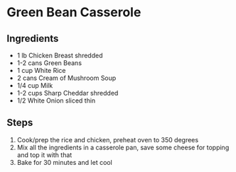 # Green Bean Casserole

## Ingredients
- 1 lb Chicken Breast shredded
- 1-2 cans Green Beans
- 1 cup White Rice
- 2 cans Cream of Mushroom Soup
- 1/4 cup Milk
- 1-2 cups Sharp Cheddar shredded
- 1/2 White Onion sliced thin

## Steps
1. Cook/prep the rice and chicken, preheat oven to 350 degrees
2. Mix all the ingredients in a casserole pan, save some cheese for topping and top it with that
3. Bake for 30 minutes and let cool